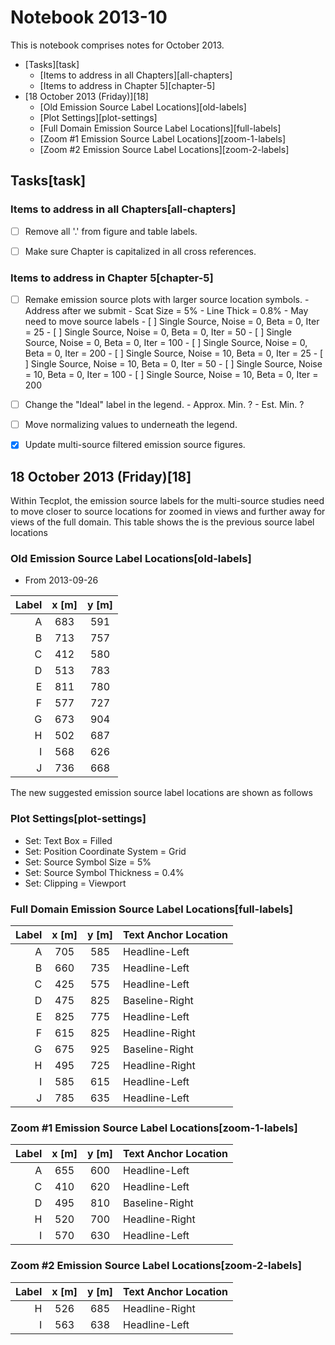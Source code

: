 # Notebook 2013-10

This is notebook comprises notes for October 2013.
<!--
- [Tasks](#tasks)
  - [Items to address in all Chapters](#items-to-address-in-all-chapters)
  - [Items to address in Chapter 5](#items-to-address-in-chapter-5)
- [18 (Friday)](#18-october-2013-friday)-->

<!-- MarkdownTOC -->
- [Tasks][task]
  - [Items to address in all Chapters][all-chapters]
  - [Items to address in Chapter 5][chapter-5]
- [18 October 2013 (Friday)][18]
  - [Old Emission Source Label Locations][old-labels]
  - [Plot Settings][plot-settings]
  - [Full Domain Emission Source Label Locations][full-labels]
  - [Zoom #1 Emission Source Label Locations][zoom-1-labels]
  - [Zoom #2 Emission Source Label Locations][zoom-2-labels]
<!-- /MarkdownTOC -->


## Tasks[task]

### Items to address in all Chapters[all-chapters]

- [ ] Remove all '.' from figure and table labels.
- [ ] Make sure Chapter is capitalized in all cross references.


### Items to address in Chapter 5[chapter-5]

- [ ] Remake emission source plots with larger source location symbols.
      - Address after we submit
      - Scat Size = 5%
      - Line Thick = 0.8%
      - May need to move source labels
      - [ ] Single Source, Noise = 0, Beta = 0, Iter = 25
      - [ ] Single Source, Noise = 0, Beta = 0, Iter = 50
      - [ ] Single Source, Noise = 0, Beta = 0, Iter = 100
      - [ ] Single Source, Noise = 0, Beta = 0, Iter = 200
      - [ ] Single Source, Noise = 10, Beta = 0, Iter = 25
      - [ ] Single Source, Noise = 10, Beta = 0, Iter = 50
      - [ ] Single Source, Noise = 10, Beta = 0, Iter = 100
      - [ ] Single Source, Noise = 10, Beta = 0, Iter = 200

- [ ] Change the "Ideal" label in the legend.
      - Approx. Min. ?
      - Est. Min. ?

- [ ] Move normalizing values to underneath the legend.

- [x] Update multi-source filtered emission source figures.


## 18 October 2013 (Friday)[18]

Within Tecplot, the emission source labels for the multi-source studies need to move closer to source locations for zoomed in views and further away for views of the full domain.  This table shows the is the previous source label locations

### Old Emission Source Label Locations[old-labels]

- From 2013-09-26

| Label | x [m] | y [m] |
|------:|:-----:|:-----:|
|   A   |  683  |  591  |
|   B   |  713  |  757  |
|   C   |  412  |  580  |
|   D   |  513  |  783  |
|   E   |  811  |  780  |
|   F   |  577  |  727  |
|   G   |  673  |  904  |
|   H   |  502  |  687  |
|   I   |  568  |  626  |
|   J   |  736  |  668  |

The new suggested emission source label locations are shown as follows

### Plot Settings[plot-settings]

- Set: Text Box = Filled
- Set: Position Coordinate System = Grid
- Set: Source Symbol Size = 5%
- Set: Source Symbol Thickness = 0.4%
- Set: Clipping = Viewport


### Full Domain Emission Source Label Locations[full-labels]

| Label | x [m] | y [m] | Text Anchor Location |
|------:|:-----:|:-----:|:---------------------|
|   A   |  705  |  585  |    Headline-Left     |
|   B   |  660  |  735  |    Headline-Left     |
|   C   |  425  |  575  |    Headline-Left     |
|   D   |  475  |  825  |    Baseline-Right    |
|   E   |  825  |  775  |    Headline-Left     |
|   F   |  615  |  825  |    Headline-Right    |
|   G   |  675  |  925  |    Baseline-Right    |
|   H   |  495  |  725  |    Headline-Right    |
|   I   |  585  |  615  |    Headline-Left     |
|   J   |  785  |  635  |    Headline-Left     |


### Zoom #1 Emission Source Label Locations[zoom-1-labels]

| Label | x [m] | y [m] | Text Anchor Location |
|------:|:-----:|:-----:|:---------------------|
|   A   |  655  |  600  |    Headline-Left     |
|   C   |  410  |  620  |    Headline-Left     |
|   D   |  495  |  810  |    Baseline-Right    |
|   H   |  520  |  700  |    Headline-Right    |
|   I   |  570  |  630  |    Headline-Left     |


### Zoom #2 Emission Source Label Locations[zoom-2-labels]

| Label | x [m] | y [m] | Text Anchor Location |
|------:|:-----:|:-----:|:---------------------|
|   H   |  526  |  685  |    Headline-Right    |
|   I   |  563  |  638  |    Headline-Left     |

